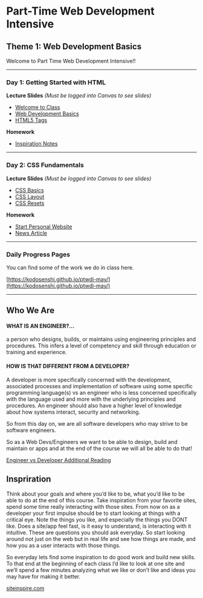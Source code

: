 # Part-Time Web Development Intensive

## Theme 1: Web Development Basics

Welcome to Part Time Web Development Intensive!!

-----
### Day 1: Getting Started with HTML  

**Lecture Slides** *(Must be logged into Canvas to see slides)*

* [Welcome to Class](https://canvas.instructure.com/courses/1147990/files/50430139)
* [Web Development Basics](https://canvas.instructure.com/courses/1147990/files/50430138)
* [HTML5 Tags](https://canvas.instructure.com/courses/1147990/files/50430130)

**Homework** 

* [Inspiration Notes](https://canvas.instructure.com/courses/1147990/assignments/6123598)

-----

### Day 2: CSS Fundamentals

**Lecture Slides** *(Must be logged into Canvas to see slides)*

* [CSS Basics](https://canvas.instructure.com/courses/1147990/modules/items/12258746)
* [CSS Layout](https://canvas.instructure.com/courses/1147990/modules/items/12258747)
* [CSS Resets](https://canvas.instructure.com/courses/1147990/modules/items/12258748)

**Homework** 

* [Start Personal Website](https://canvas.instructure.com/courses/1147990/assignments/6123605)
* [News Article](https://canvas.instructure.com/courses/1147990/assignments/6123602)

-----
### Daily Progress Pages
You can find some of the work we do in class here.

[https://kodosenshi.github.io/ptwdi-may/](https://kodosenshi.github.io/ptwdi-may/)

-----
## Who We Are

#### WHAT IS AN ENGINEER?…

a person who designs, builds, or maintains using engineering principles and procedures. This infers a level of competency and skill through education or training and experience.

#### HOW IS THAT DIFFERENT FROM A DEVELOPER?

A developer is more specifically concerned with the development, associated processes and implementation of software using some specific programming language(s) vs an engineer who is less concerned specifically with the language used and more with the underlying principles and procedures. An engineer should also have a higher level of knowledge about how systems interact, security and networking. 

So from this day on, we are all software developers who may strive to be software engineers. 

So as a Web Devs/Engineers we want to be able to design, build and maintain or apps and at the end of the course we will all be able to do that! 

[Engineer vs Developer Additional Reading](http://chrislema.com/programmer-developer-engineer/)

## Inspriration
Think about your goals and where you’d like to be, what you’d like to be able to do at the end of this course. Take inspiration from your favorite sites, spend some time really interacting with those sites. From now on as a developer your first impulse should be to start looking at things with a critical eye. Note the things you like, and especially the things you DONT like. Does a site/app feel fast, is it easy to understand, is interacting with it intuitive. These are questions you should ask everyday. So start looking around not just on the web but in real life and see how things are made, and how you as a user interacts with those things.

So everyday lets find some inspiration to do good work and build new skills. To that end at the beginning of each class I’d like to look at one site and we’ll spend a few minutes analyzing what we like or don’t like and ideas you may have for making it better. 

[siteinspire.com](https://www.siteinspire.com)